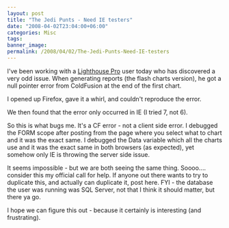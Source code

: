 ```yaml
---
layout: post
title: "The Jedi Punts - Need IE testers"
date: "2008-04-02T23:04:00+06:00"
categories: Misc 
tags: 
banner_image: 
permalink: /2008/04/02/The-Jedi-Punts-Need-IE-testers
---
```


I've been working with a <a href="http://lighthousepro.riaforge.org">Lighthouse Pro</a> user today who has discovered a very odd issue. When generating reports (the flash charts version), he got a null pointer error from ColdFusion at the end of the first chart.

I opened up Firefox, gave it a whirl, and couldn't reproduce the error. 

We then found that the error only occurred in IE (I tried 7, not 6). 

So this is what bugs me. It's a CF error - not a client side error. I debugged the FORM scope after posting from the page where you select what to chart and it was the exact same. I debugged the Data variable which all the charts use and it was the exact same in both browsers (as expected), yet somehow only IE is throwing the server side issue. 

It seems impossible - but we are both seeing the same thing. Soooo.... consider this my official call for help. If anyone out there wants to try to duplicate this, and actually can duplicate it, post here. FYI - the database the user was running was SQL Server, not that I think it should matter, but there ya go.

I hope we can figure this out - because it certainly is interesting (and frustrating).